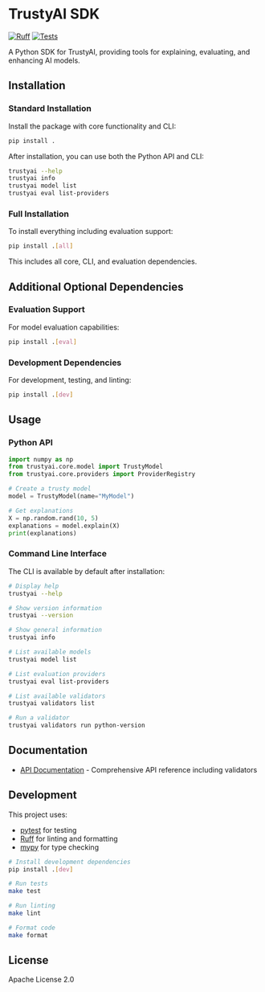 # TrustyAI SDK

[![Ruff](https://github.com/trustyai-explainability/trustyai-sdk/actions/workflows/ruff.yml/badge.svg)](https://github.com/trustyai-explainability/trustyai-sdk/actions/workflows/ruff.yml)
[![Tests](https://github.com/trustyai-explainability/trustyai-sdk/actions/workflows/pytest.yml/badge.svg)](https://github.com/trustyai-explainability/trustyai-sdk/actions/workflows/pytest.yml)

A Python SDK for TrustyAI, providing tools for explaining, evaluating, and enhancing AI models.

## Installation

### Standard Installation

Install the package with core functionality and CLI:

```bash
pip install .
```

After installation, you can use both the Python API and CLI:

```bash
trustyai --help
trustyai info
trustyai model list
trustyai eval list-providers
```

### Full Installation

To install everything including evaluation support:

```bash
pip install .[all]
```

This includes all core, CLI, and evaluation dependencies.

## Additional Optional Dependencies

### Evaluation Support

For model evaluation capabilities:

```bash
pip install .[eval]
```

### Development Dependencies

For development, testing, and linting:

```bash
pip install .[dev]
```

## Usage

### Python API

```python
import numpy as np
from trustyai.core.model import TrustyModel
from trustyai.core.providers import ProviderRegistry

# Create a trusty model
model = TrustyModel(name="MyModel")

# Get explanations
X = np.random.rand(10, 5)
explanations = model.explain(X)
print(explanations)
```

### Command Line Interface

The CLI is available by default after installation:

```bash
# Display help
trustyai --help

# Show version information
trustyai --version

# Show general information
trustyai info

# List available models
trustyai model list

# List evaluation providers
trustyai eval list-providers

# List available validators
trustyai validators list

# Run a validator
trustyai validators run python-version
```

## Documentation

- [API Documentation](API.md) - Comprehensive API reference including validators

## Development

This project uses:
- [pytest](https://docs.pytest.org/) for testing
- [Ruff](https://github.com/astral-sh/ruff) for linting and formatting
- [mypy](https://mypy.readthedocs.io/) for type checking

```bash
# Install development dependencies
pip install .[dev]

# Run tests
make test

# Run linting
make lint

# Format code
make format
```

## License

Apache License 2.0